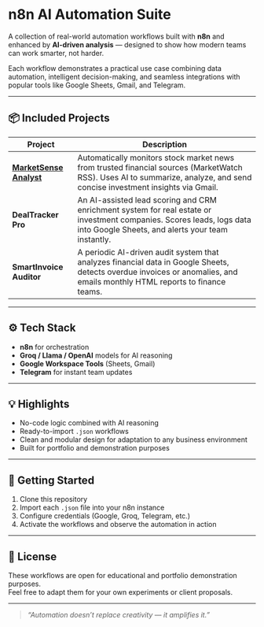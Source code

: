 # n8n AI Automation Suite

A collection of real-world automation workflows built with **n8n** and enhanced by **AI-driven analysis** — designed to show how modern teams can work smarter, not harder.

Each workflow demonstrates a practical use case combining data automation, intelligent decision-making, and seamless integrations with popular tools like Google Sheets, Gmail, and Telegram.

---

## 📦 Included Projects

| Project | Description |
|----------|--------------|
| [**MarketSense Analyst**](./MarketSense-Analyst/README.md) | Automatically monitors stock market news from trusted financial sources (MarketWatch RSS). Uses AI to summarize, analyze, and send concise investment insights via Gmail. |
| **DealTracker Pro** | An AI-assisted lead scoring and CRM enrichment system for real estate or investment companies. Scores leads, logs data into Google Sheets, and alerts your team instantly. |
| **SmartInvoice Auditor** | A periodic AI-driven audit system that analyzes financial data in Google Sheets, detects overdue invoices or anomalies, and emails monthly HTML reports to finance teams. |

---

## ⚙️ Tech Stack
- **n8n** for orchestration  
- **Groq / Llama / OpenAI** models for AI reasoning  
- **Google Workspace Tools** (Sheets, Gmail)  
- **Telegram** for instant team updates  

---

## 💡 Highlights
- No-code logic combined with AI reasoning  
- Ready-to-import `.json` workflows  
- Clean and modular design for adaptation to any business environment  
- Built for portfolio and demonstration purposes  

---

## 🧭 Getting Started
1. Clone this repository  
2. Import each `.json` file into your n8n instance  
3. Configure credentials (Google, Groq, Telegram, etc.)  
4. Activate the workflows and observe the automation in action  

---

## 📜 License
These workflows are open for educational and portfolio demonstration purposes.  
Feel free to adapt them for your own experiments or client proposals.

---

> _“Automation doesn’t replace creativity — it amplifies it.”_
